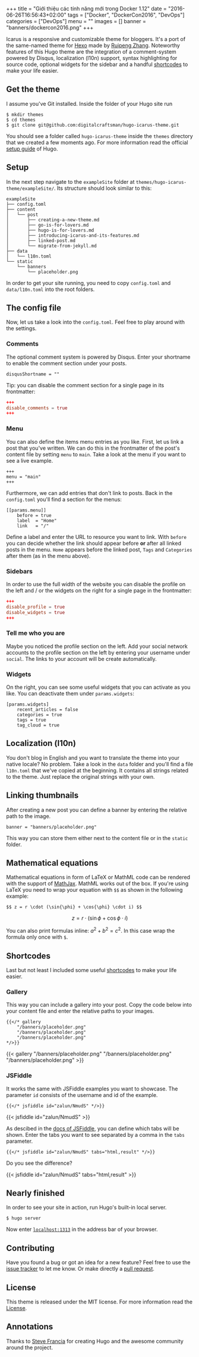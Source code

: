 +++
title = "Giới thiệu các tính năng mới trong Docker 1.12"
date = "2016-06-26T16:56:43+02:00"
tags = ["Docker", "DockerCon2016", "DevOps"]
categories = ["DevOps"]
menu = ""
images = []
banner = "banners/dockercon2016.png"
+++

Icarus is a responsive and customizable theme for bloggers. It's a port of the same-named theme for [Hexo](//hexo.io) made by [Ruipeng Zhang](https://github.com/ppoffice). Noteworthy features of this Hugo theme are the integration of a comment-system powered by Disqus, localization (l10n) support, syntax highlighting for source code, optional widgets for the sidebar and a handful [shortcodes](http://gohugo.io/extras/shortcodes/) to make your life easier.


## Get the theme

I assume you've Git installed. Inside the folder of your Hugo site run

    $ mkdir themes
    $ cd themes
    $ git clone git@github.com:digitalcraftsman/hugo-icarus-theme.git

You should see a folder called `hugo-icarus-theme` inside the `themes` directory that we created a few moments ago. For more information read the official [setup guide](https://gohugo.io/overview/installing/) of Hugo.


## Setup

In the next step navigate to the `exampleSite` folder at `themes/hugo-icarus-theme/exampleSite/`. Its structure should look similar to this:

    exampleSite
    ├── config.toml
    ├── content
    │   └── post
    │       ├── creating-a-new-theme.md
    │       ├── go-is-for-lovers.md
    │       ├── hugo-is-for-lovers.md
    │       ├── introducing-icarus-and-its-features.md
    │       ├── linked-post.md
    │       └── migrate-from-jekyll.md
    ├── data
    │   └── l10n.toml
    └── static
        └── banners
            └── placeholder.png

In order to get your site running, you need to copy `config.toml` and `data/l10n.toml` into the root folders.


## The config file

Now, let us take a look into the `config.toml`. Feel free to play around with the settings.


### Comments

The optional comment system is powered by Disqus. Enter your shortname to enable the comment section under your posts.

    disqusShortname = ""

Tip: you can disable the comment section for a single page in its frontmatter:

```toml
+++
disable_comments = true
+++
```


### Menu

You can also define the items menu entries as you like. First, let us link a post that you've written. We can do this in the frontmatter of the post's content file by setting `menu` to `main`. Take a look at the menu if you want to see a live example.

    +++
    menu = "main"
    +++

Furthermore, we can add entries that don't link to posts. Back in the `config.toml` you'll find a section for the menus:

    [[params.menu]]
        before = true
        label  = "Home"
        link   = "/"

Define a label and enter the URL to resource you want to link. With `before` you can decide whether the link should appear before **or** after all linked posts in the menu. `Home` appears before the linked post, `Tags` and `Categories` after them (as in the menu above).


### Sidebars

In order to use the full width of the website you can disable the profile on the left and / or the widgets on the right for a single page in the frontmatter:

```toml
+++
disable_profile = true
disable_widgets = true
+++
```


### Tell me who you are

Maybe you noticed the profile section on the left. Add your social network accounts to the profile section on the left by entering your username under `social`. The links to your account will be create automatically.


### Widgets

On the right, you can see some useful widgets that you can activate as you like. You can deactivate them under `params.widgets`:

    [params.widgets]
        recent_articles = false
        categories = true
        tags = true
        tag_cloud = true


## Localization (l10n)

You don't blog in English and you want to translate the theme into your native locale? No problem. Take a look in the `data` folder and you'll find a file `l10n.toml` that we've copied at the beginning. It contains all strings related to the theme. Just replace the original strings with your own.


## Linking thumbnails

After creating a new post you can define a banner by entering the relative path to the image.

    banner = "banners/placeholder.png"

This way you can store them either next to the content file or in the `static` folder.


## Mathematical equations

Mathematical equations in form of LaTeX or MathML code can be rendered with the support of [MathJax](https://www.mathjax.org). MathML works out of the box. If you're using LaTeX you need to wrap your equation with `$$` as shown in the following example:

    $$ z = r \cdot (\sin{\phi} + \cos{\phi} \cdot i) $$

$$ z = r \cdot (\sin{\phi} + \cos{\phi} \cdot i) $$

You can also print formulas inline: $a^2 + b^2 = c^2$. In this case wrap the formula only once with `$`.


## Shortcodes

Last but not least I included some useful [shortcodes](http://gohugo.io/extras/shortcodes/) to make your life easier.

### Gallery

This way you can include a gallery into your post. Copy the code below into your content file and enter the relative paths to your images.

    {{</* gallery
        "/banners/placeholder.png"
        "/banners/placeholder.png"
        "/banners/placeholder.png"
    */>}}

<p></p>

{{< gallery "/banners/placeholder.png" "/banners/placeholder.png" "/banners/placeholder.png" >}}


### JSFiddle

It works the same with JSFiddle examples you want to showcase. The parameter `id` consists of the username and id of the example.

    {{</* jsfiddle id="zalun/NmudS" */>}}

<p></p>

{{< jsfiddle id="zalun/NmudS" >}}

As descibed in the [docs of JSFiddle](http://doc.jsfiddle.net/use/embedding.html), you can define which tabs will be shown. Enter the tabs you want to see separated by a comma in the `tabs` parameter.

    {{</* jsfiddle id="zalun/NmudS" tabs="html,result" */>}}

Do you see the difference?

{{< jsfiddle id="zalun/NmudS" tabs="html,result" >}}


## Nearly finished

In order to see your site in action, run Hugo's built-in local server.

    $ hugo server

Now enter [`localhost:1313`](http://localhost:1313) in the address bar of your browser.


## Contributing

Have you found a bug or got an idea for a new feature? Feel free to use the [issue tracker](//github.com/digitalcraftsman/hugo-icarus-theme/issues) to let me know. Or make directly a [pull request](//github.com/digitalcraftsman/hugo-icarus-theme/pulls).


## License

This theme is released under the MIT license. For more information read the [License](https://github.com/digitalcraftsman/hugo-icarus-theme/blob/master/LICENSE.md).


## Annotations

Thanks to [Steve Francia](//github.com/spf13) for creating Hugo and the awesome community around the project.

